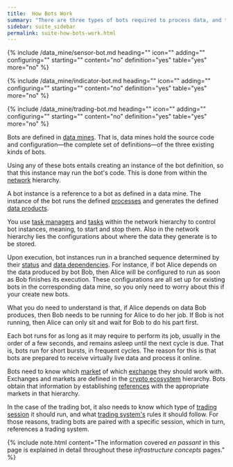 ```yaml
---
title:  How Bots Work
summary: "There are three types of bots required to process data, and to trade: sensors bots, indicators bots, and the trading bot. Their definitions and the information required to operate them are scattered on all five hierarchies."
sidebar: suite_sidebar
permalink: suite-how-bots-work.html
---
```


{% include /data_mine/sensor-bot.md heading="" icon="" adding="" configuring="" starting="" content="no" definition="yes" table="yes" more="no" %}

{% include /data_mine/indicator-bot.md heading="" icon="" adding="" configuring="" starting="" content="no" definition="yes" table="yes" more="no" %}

{% include /data_mine/trading-bot.md heading="" icon="" adding="" configuring="" starting="" content="no" definition="yes" table="yes" more="no" %}

Bots are defined in <a href="" data-toggle="tooltip" data-original-title="{{site.data.data_mine.data_mine}}">data mines</a>. That is, data mines hold the source code and configuration&mdash;the complete set of definitions&mdash;of the three existing kinds of bots.

Using any of these bots entails creating an instance of the bot definition, so that this instance may run the bot's code. This is done from within the <a href="" data-toggle="tooltip" data-original-title="{{site.data.network.network}}">network</a> hierarchy.

A bot instance is a reference to a bot as defined in a data mine. The instance of the bot runs the defined <a href="" data-toggle="tooltip" data-original-title="{{site.data.concepts.process}}">processes</a> and generates the defined <a href="" data-toggle="tooltip" data-original-title="{{site.data.concepts.data_product}}">data products</a>.

You use <a href="" data-toggle="tooltip" data-original-title="{{site.data.network.task_manager}}">task managers</a> and <a href="" data-toggle="tooltip" data-original-title="{{site.data.network.task}}">tasks</a> within the network hierarchy to control bot instances, meaning, to start and stop them. Also in the network hierarchy lies the configurations about where the data they generate is to be stored.

Upon execution, bot instances run in a branched sequence determined by their <a href="" data-toggle="tooltip" data-original-title="{{site.data.data_mine.status_dependency}}">status</a> and <a href="" data-toggle="tooltip" data-original-title="{{site.data.data_mine.data_dependency}}">data dependencies</a>. For instance, if bot Alice depends on the data produced by bot Bob, then Alice will be configured to run as soon as Bob finishes its execution. These configurations are all set up for existing bots in the corresponding data mine, so you only need to worry about this if your create new bots.

What you do need to understand is that, if Alice depends on data Bob produces, then Bob needs to be running for Alice to do her job. If Bob is not running, then Alice can only sit and wait for Bob to do his part first.

Each bot runs for as long as it may require to perform its job, usually in the order of a few seconds, and remains asleep until the next cycle is due. That is, bots run for short bursts, in frequent cycles. The reason for this is that bots are prepared to receive virtually live data and process it online.

Bots need to know which <a href="" data-toggle="tooltip" data-original-title="{{site.data.crypto_ecosystem.market}}">market</a> of which <a href="" data-toggle="tooltip" data-original-title="{{site.data.crypto_ecosystem.crypto_exchange}}">exchange</a> they should work with. Exchanges and markets are defined in the <a href="" data-toggle="tooltip" data-original-title="{{site.data.crypto_ecosystem.crypto_ecosystem}}">crypto ecosystem</a> hierarchy. Bots obtain that information by establishing <a href="" data-toggle="tooltip" data-original-title="{{site.data.concepts.reference}}">references</a> with the appropriate markets in that hierarchy.

In the case of the trading bot, it also needs to know which type of <a href="" data-toggle="tooltip" data-original-title="{{site.data.concepts.session}}">trading session</a> it should run, and what <a href="" data-toggle="tooltip" data-original-title="{{site.data.trading_system.trading_system}}">trading system's</a> rules it should follow. For those reasons, trading bots are paired with a specific session, which in turn, references a trading system.

{% include note.html content="The information covered *en passant* in this page is explained in detail throughout these *infrastructure concepts* pages." %}



